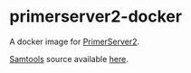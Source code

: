 # primerserver2-docker

A docker image for [PrimerServer2](https://github.com/billzt/PrimerServer2).

[Samtools](www.htslib.org) source available [here](https://github.com/samtools/samtools).
